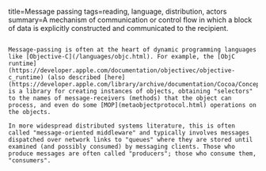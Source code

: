 title=Message passing
tags=reading, language, distribution, actors
summary=A mechanism of communication or control flow in which a block of data is explicitly constructed and communicated to the recipient.
~~~~~~

Message-passing is often at the heart of dynamic programming languages like [Objective-C](/languages/objc.html). For example, the [ObjC runtime](https://developer.apple.com/documentation/objectivec/objective-c_runtime) (also described [here](https://developer.apple.com/library/archive/documentation/Cocoa/Conceptual/ObjCRuntimeGuide/Introduction/Introduction.html#//apple_ref/doc/uid/TP40008048)) is a library for creating instances of objects, obtaining "selectors" to the names of message-receivers (methods) that the object can process, and even do some [MOP](metaobjectprotocol.html) operations on the objects.

In more widespread distributed systems literature, this is often called "message-oriented middleware" and typically involves messages dispatched over network links to "queues" where they are stored until examined (and possibly consumed) by messaging clients. Those who produce messages are often called "producers"; those who consume them, "consumers".




